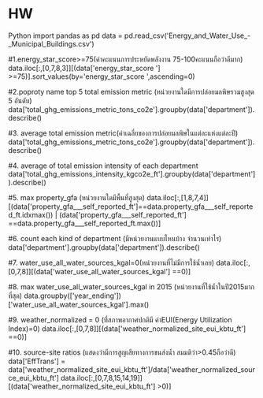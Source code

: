 # HW
Python
import pandas as pd
data = pd.read_csv('Energy_and_Water_Use_-_Municipal_Buildings.csv')

#1.energy_star_score>=75(ค่าคะแนนการประหยัดพลังงาน 75-100คะแนนถือว่าดีมาก)
data.iloc[:,[0,7,8,3]][(data['energy_star_score '] >=75)].sort_values(by='energy_star_score ',ascending=0)

#2.poproty name  top 5  total emission metric (หน่วยงานใดมีการปล่อยมลพิษรวมสูงสุด 5 อันดับ)
data['total_ghg_emissions_metric_tons_co2e'].groupby(data['department']).describe()

#3.	average total emission metric(ค่าเฉลี่ยของการปล่อยมลพิษในแต่ละแห่งแต่ละปี)
data['total_ghg_emissions_metric_tons_co2e'].groupby(data['department']).describe()

#4.	average of total emission intensity of each department
data['total_ghg_emissions_intensity_kgco2e_ft'].groupby(data['department']).describe()

#5.	max property_gfa (หน่วยงานใดมีพื้นที่สูงสุด)
data.iloc[:,[1,8,7,4]][(data['property_gfa___self_reported_ft']==data.property_gfa___self_reported_ft.idxmax()) | (data['property_gfa___self_reported_ft'] ==data.property_gfa___self_reported_ft.max())]	

#6.	count each kind of department (มีหน่วยงานแบบไหนบ้าง จำนวนเท่าไร)
data['department'].groupby(data['department']).describe()

#7.	water_use_all_water_sources_kgal=0(หน่วยงานที่ไม่มีการใช้น้ำเลย)
data.iloc[:,[0,7,8]][(data['water_use_all_water_sources_kgal'] ==0)]

#8.	max water_use_all_water_sources_kgal in 2015 (หน่วยงานที่ใช้น้ำในปี2015มากที่สุด)
data.groupby(['year_ending'])['water_use_all_water_sources_kgal'].max()

#9.	weather_normalized = 0 (ที่สภาพอากาศปกติมี ค่าEUI(Energy Utilization Index)=0)
data.iloc[:,[0,7,8]][(data['weather_normalized_site_eui_kbtu_ft'] ==0)]

#10.	source-site ratios (แสดงว่ามีการสูญเสียทางการขนส่งน้ำ สมมติว่า>0.45ถือว่าดี)
data['EffTrans'] = data['weather_normalized_site_eui_kbtu_ft']/data['weather_normalized_source_eui_kbtu_ft']
data.iloc[:,[0,7,8,15,14,19]][(data['weather_normalized_site_eui_kbtu_ft'] >0)]


